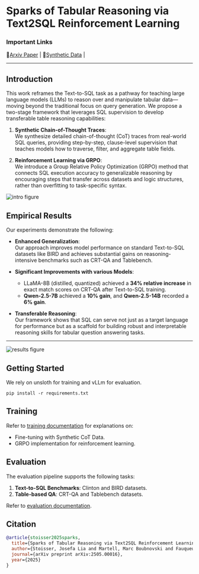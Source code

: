 # Sparks of Tabular Reasoning via Text2SQL Reinforcement Learning
### Important Links

📖[Arxiv Paper](https://arxiv.org/abs/2505.00016) |
🤗[Synthetic Data](https://huggingface.co/datasets/jls205/synthetic_cot_traces_clinton/blob/main/cot.csv) |

---

## Introduction

This work reframes the Text-to-SQL task as a pathway for teaching large language models (LLMs) to reason over and manipulate tabular data—moving beyond the traditional focus on query generation. We propose a two-stage framework that leverages SQL supervision to develop transferable table reasoning capabilities:  

1. **Synthetic Chain-of-Thought Traces**:  
   We synthesize detailed chain-of-thought (CoT) traces from real-world SQL queries, providing step-by-step, clause-level supervision that teaches models how to traverse, filter, and aggregate table fields.  

2. **Reinforcement Learning via GRPO**:  
   We introduce a Group Relative Policy Optimization (GRPO) method that connects SQL execution accuracy to generalizable reasoning by encouraging steps that transfer across datasets and logic structures, rather than overfitting to task-specific syntax.

![intro figure](figure/intro_figure.png)


## Empirical Results

Our experiments demonstrate the following:  

- **Enhanced Generalization**:  
  Our approach improves model performance on standard Text-to-SQL datasets like BIRD and achieves substantial gains on reasoning-intensive benchmarks such as CRT-QA and Tablebench.  

- **Significant Improvements with various Models**:  
  - LLaMA-8B (distilled, quantized) achieved a **34% relative increase** in exact match scores on CRT-QA after Text-to-SQL training.  
  - **Qwen-2.5-7B** achieved a **10% gain**, and **Qwen-2.5-14B** recorded a **6% gain**.  

- **Transferable Reasoning**:  
  Our framework shows that SQL can serve not just as a target language for performance but as a scaffold for building robust and interpretable reasoning skills for tabular question answering tasks.

---

![results figure](figure/results_figure.png)


## Getting Started
We rely on unsloth for training and vLLm for evaluation.

```
pip install -r requirements.txt
```

## Training

Refer to [training documentation](training/README.md) for explanations on:  

- Fine-tuning with Synthetic CoT Data.  
- GRPO implementation for reinforcement learning.  

## Evaluation

The evaluation pipeline supports the following tasks:  

1. **Text-to-SQL Benchmarks**: Clinton and BIRD datasets.  
2. **Table-based QA**: CRT-QA and Tablebench datasets.  

Refer to [evaluation documentation](evaluation/README.md).  

## Citation 

```bibtex
@article{stoisser2025sparks,
  title={Sparks of Tabular Reasoning via Text2SQL Reinforcement Learning},
  author={Stoisser, Josefa Lia and Martell, Marc Boubnovski and Fauqueur, Julien},
  journal={arXiv preprint arXiv:2505.00016},
  year={2025}
}
```
